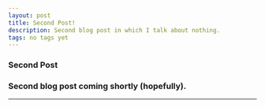 ```yaml
---
layout: post
title: Second Post!
description: Second blog post in which I talk about nothing.
tags: no tags yet
---
```


### Second Post

### Second blog post coming shortly (hopefully).

****
